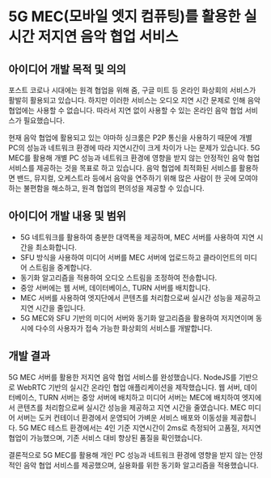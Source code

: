 # 5G MEC(모바일 엣지 컴퓨팅)를 활용한 실시간 저지연 음악 협업 서비스

## 아이디어 개발 목적 및 의의
포스트 코로나 시대에는 원격 협업을 위해 줌, 구글 미트 등 온라인 화상회의 서비스가 활발히 활용되고 있습니다. 
하지만 이러한 서비스는 오디오 지연 시간 문제로 인해 음악 협업에는 사용할 수 없습니다.
따라서 지연 없이 사용할 수 있는 온라인 음악 협업 서비스가 필요했습니다.

현재 음악 협업에 활용되고 있는 야마하 싱크룸은 P2P 통신을 사용하기 때문에 개별 PC의 성능과 네트워크 환경에 따라 지연시간이 크게 차이가 나는 문제가 있습니다.
5G MEC를 활용해 개별 PC 성능과 네트워크 환경에 영향을 받지 않는 안정적인 음악 협업 서비스를 제공하는 것을 목표로 하고 있습니다.
음악 협업에 최적화된 서비스를 활용하면 밴드, 뮤지컬, 오케스트라 등에서 음악을 연주하기 위해 많은 사람이 한 곳에 모여야 하는 불편함을 해소하고, 원격 협업의 편의성을 제공할 수 있습니다.

## 아이디어 개발 내용 및 범위
- 5G 네트워크를 활용하여 충분한 대역폭을 제공하며, MEC 서버를 사용하여 지연 시간을 최소화합니다.
- SFU 방식을 사용하여 미디어 서버를 MEC 서버에 업로드하고 클라이언트의 미디어 스트림을 중계합니다.
- 동기화 알고리즘을 적용하여 오디오 스트림을 조정하여 전송합니다.
- 중앙 서버에는 웹 서버, 데이터베이스, TURN 서버를 배치합니다.
- MEC 서버를 사용하여 엣지단에서 콘텐츠를 처리함으로써 실시간 성능을 제공하고 지연 시간을 줄입니다.
- 5G MEC와 SFU 기반의 미디어 서버와 동기화 알고리즘을 활용하여 저지연이며 동시에 다수의 사용자가 접속 가능한 화상회의 서비스를 개발합니다.
## 개발 결과
5G MEC 서버를 활용한 저지연 음악 협업 서비스를 완성했습니다. 
NodeJS를 기반으로 WebRTC 기반의 실시간 온라인 협업 애플리케이션을 제작했습니다. 
웹 서버, 데이터베이스, TURN 서버는 중앙 서버에 배치하고 미디어 서버는 MEC에 배치하여 엣지에서 콘텐츠를 처리함으로써 실시간 성능을 제공하고 지연 시간을 줄였습니다.
MEC 미디어 서버는 도커 컨테이너 환경에서 운영되어 가벼운 서비스 배포와 이동성을 제공합니다.
5G MEC 테스트 환경에서는 4인 기준 지연시간이 2ms로 측정되어 고품질, 저지연 협업이 가능했으며, 기존 서비스 대비 향상된 품질을 확인했습니다.

결론적으로 5G MEC를 활용해 개인 PC 성능과 네트워크 환경에 영향을 받지 않는 안정적인 음악 협업 서비스를 제공했으며, 실용화를 위한 동기화 알고리즘을 적용했습니다.